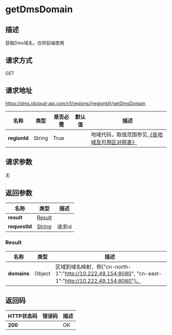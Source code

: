 # getDmsDomain


## 描述
获取Dms域名，仅供前端使用

## 请求方式
GET

## 请求地址
https://dms.jdcloud-api.com/v1/regions/{regionId}/getDmsDomain

|名称|类型|是否必需|默认值|描述|
|---|---|---|---|---|
|**regionId**|String|True| |地域代码，取值范围参见[《各地域及可用区对照表》](../Enum-Definitions/Regions-AZ.md)|

## 请求参数
无


## 返回参数
|名称|类型|描述|
|---|---|---|
|**result**|[Result](getdmsdomain#result)| |
|**requestId**|[String](getdmsdomain#result)|请求id|

### <div id="result">Result</div>
|名称|类型|描述|
|---|---|---|
|**domains**|Object|区域到域名映射，例{"cn-north-1":"http://10.222.49.154:8080", "cn-east-1":"http://10.222.49.154:8080"}。|

## 返回码
|HTTP状态码|错误码|描述|
|---|---|---|
|**200**||OK|
